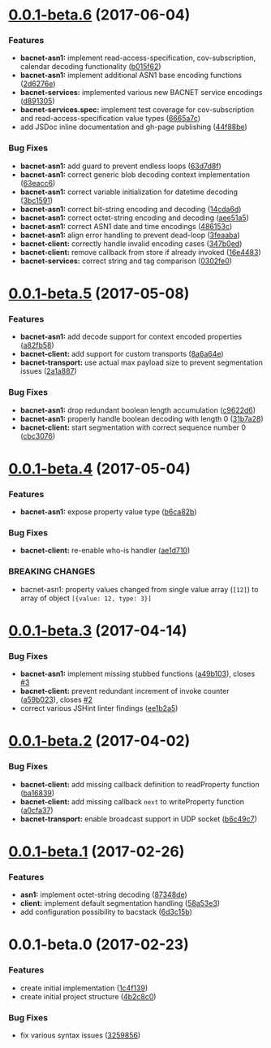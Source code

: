 <a name="0.0.1-beta.6"></a>
# [0.0.1-beta.6](https://github.com/fh1ch/node-bacstack/compare/v0.0.1-beta.5...v0.0.1-beta.6) (2017-06-04)

### Features

* **bacnet-asn1:** implement read-access-specification, cov-subscription, calendar decoding functionality ([b015f62](https://github.com/fh1ch/node-bacstack/commit/b015f627b06123de531462be04c8aa1b8ae9e1d9))
* **bacnet-asn1:** implement additional ASN1 base encoding functions ([2d6276e](https://github.com/fh1ch/node-bacstack/commit/2d6276ee9bba71b855adfb3110f9d91edb5e19be))
* **bacnet-services:** implemented various new BACNET service encodings ([d891305](https://github.com/fh1ch/node-bacstack/commit/d891305acf6d2eda10711d81f4cdae2279dd79b1))
* **bacnet-services.spec:** implement test coverage for cov-subscription and read-access-specification value types ([6665a7c](https://github.com/fh1ch/node-bacstack/commit/6665a7cc24b40ce90024d56c1833fc28a66dfd50))
* add JSDoc inline documentation and gh-page publishing ([44f88be](https://github.com/fh1ch/node-bacstack/commit/44f88be7a4f42195c9a4cae29efab717618681fb))

### Bug Fixes

* **bacnet-asn1:** add guard to prevent endless loops ([63d7d8f](https://github.com/fh1ch/node-bacstack/commit/63d7d8fefc0aaf3135a6d9ec330c8bf4d882cbff))
* **bacnet-asn1:** correct generic blob decoding context implementation ([63eacc6](https://github.com/fh1ch/node-bacstack/commit/63eacc61203f08e6fb4f403f1d00ceedca6138f6))
* **bacnet-asn1:** correct variable initialization for datetime decoding ([3bc1591](https://github.com/fh1ch/node-bacstack/commit/3bc159181c5ad37f2df3f3e003bd7a805dcda2cb))
* **bacnet-asn1:** correct bit-string encoding and decoding ([14cda6d](https://github.com/fh1ch/node-bacstack/commit/14cda6d9edf5a37432adce8d4f467c742169b269))
* **bacnet-asn1:** correct octet-string encoding and decoding ([aee51a5](https://github.com/fh1ch/node-bacstack/commit/aee51a5be16cf4c229dec31249807bc577a141f5))
* **bacnet-asn1:** correct ASN1 date and time encodings ([486153c](https://github.com/fh1ch/node-bacstack/commit/486153c1a055a7317e181c03258b611e6c3b8966))
* **bacnet-asn1:** align error handling to prevent dead-loop ([3feaaba](https://github.com/fh1ch/node-bacstack/commit/3feaabae56973831cf8236432ecb60142b37a6f4))
* **bacnet-client:** correctly handle invalid encoding cases ([347b0ed](https://github.com/fh1ch/node-bacstack/commit/347b0ed8fc4671ca1d49a49431f96dadfb97b9fb))
* **bacnet-client:** remove callback from store if already invoked ([16e4483](https://github.com/fh1ch/node-bacstack/commit/16e4483a39187069a6a9f1f53117e135ac924ee4))
* **bacnet-services:** correct string and tag comparison ([0302fe0](https://github.com/fh1ch/node-bacstack/commit/0302fe0d3748c1892b21c0cc8237c3bc74eece26))


<a name="0.0.1-beta.5"></a>
# [0.0.1-beta.5](https://github.com/fh1ch/node-bacstack/compare/v0.0.1-beta.4...v0.0.1-beta.5) (2017-05-08)

### Features

* **bacnet-asn1:** add decode support for context encoded properties ([a82fb58](https://github.com/fh1ch/node-bacstack/commit/a82fb582938da9a7921b35e9ec4c06be13a2f403))
* **bacnet-client:** add support for custom transports ([8a6a64e](https://github.com/fh1ch/node-bacstack/commit/8a6a64e45a5950469279185c77de5d372cc34122))
* **bacnet-transport:** use actual max payload size to prevent segmentation issues ([2a1a887](https://github.com/fh1ch/node-bacstack/commit/2a1a887c0b923077a59e6fb301e29bf51889e2ff))

### Bug Fixes

* **bacnet-asn1:** drop redundant boolean length accumulation ([c9622d6](https://github.com/fh1ch/node-bacstack/commit/c9622d684765f5f8c30eb8b7f0047eaa99de0b74))
* **bacnet-asn1:** properly handle boolean decoding with length 0 ([31b7a28](https://github.com/fh1ch/node-bacstack/commit/31b7a28b891ea01c36c8e9578619d5dec417fe2e))
* **bacnet-client:** start segmentation with correct sequence number 0 ([cbc3076](https://github.com/fh1ch/node-bacstack/commit/cbc307682f041f200a7692462e411a59a8607e1b))


<a name="0.0.1-beta.4"></a>
# [0.0.1-beta.4](https://github.com/fh1ch/node-bacstack/compare/v0.0.1-beta.3...v0.0.1-beta.4) (2017-05-04)

### Features

* **bacnet-asn1:** expose property value type ([b6ca82b](https://github.com/fh1ch/node-bacstack/commit/b6ca82b9a9f6dd96191853d9ddbb3275b07b159b))

### Bug Fixes

* **bacnet-client:** re-enable who-is handler ([ae1d710](https://github.com/fh1ch/node-bacstack/commit/ae1d710494cf75a1557235e28af2a3c6506aea77))

### BREAKING CHANGES

* bacnet-asn1: property values changed from single value array (`[12]`) to array of object `[{value: 12, type: 3}]`


<a name="0.0.1-beta.3"></a>
# [0.0.1-beta.3](https://github.com/fh1ch/node-bacstack/compare/v0.0.1-beta.2...v0.0.1-beta.3) (2017-04-14)

### Bug Fixes

* **bacnet-asn1:** implement missing stubbed functions ([a49b103](https://github.com/fh1ch/node-bacstack/commit/a49b103803bd3f7802fc84c3360a1ae30398a874)), closes [#3](https://github.com/fh1ch/node-bacstack/issues/3)  
* **bacnet-client:** prevent redundant increment of invoke counter ([a59b023](https://github.com/fh1ch/node-bacstack/commit/a59b023c8aa75f4f7b12582d5df63566367d369f)), closes [#2](https://github.com/fh1ch/node-bacstack/issues/2)  
* correct various JSHint linter findings ([ee1b2a5](https://github.com/fh1ch/node-bacstack/commit/ee1b2a5e1d2a28b43f630ed8976baedf52ca3968))


<a name="0.0.1-beta.2"></a>
# [0.0.1-beta.2](https://github.com/fh1ch/node-bacstack/compare/v0.0.1-beta.1...v0.0.1-beta.2) (2017-04-02)

### Bug Fixes

* **bacnet-client:** add missing callback definition to readProperty function ([ba16839](https://github.com/fh1ch/node-bacstack/commit/ba16839b3f73395ddeefcae891830d49f9a3431b))
* **bacnet-client:** add missing callback `next` to writeProperty function ([a0cfa37](https://github.com/fh1ch/node-bacstack/commit/a0cfa373ea06791ac4890e80240bd99d9c65e9f8))
* **bacnet-transport:** enable broadcast support in UDP socket ([b6c49c7](https://github.com/fh1ch/node-bacstack/commit/b6c49c715f487b25cfe2f729d6f2569ca2379aff))


<a name="0.0.1-beta.1"></a>
# [0.0.1-beta.1](https://github.com/fh1ch/node-bacstack/compare/v0.0.1-beta.0...v0.0.1-beta.1) (2017-02-26)

### Features

* **asn1:** implement octet-string decoding ([87348de](https://github.com/fh1ch/node-bacstack/commit/87348de3abedaec5520236b9bab22dbb64774c9f))
* **client:** implement default segmentation handling ([58a53e3](https://github.com/fh1ch/node-bacstack/commit/58a53e3d71568e2d8b3952ab564fb3fd55f3aec1))
* add configuration possibility to bacstack ([6d3c15b](https://github.com/fh1ch/node-bacstack/commit/6d3c15be1cb24b9f554c02b40c7e9b058f9186a2))


<a name="0.0.1-beta.0"></a>
# 0.0.1-beta.0 (2017-02-23)

### Features

* create initial implementation ([1c4f139](https://github.com/fh1ch/node-bacstack/commit/1c4f1398d4c211f7991fcab40a901d08701796bd))
* create initial project structure ([4b2c8c0](https://github.com/fh1ch/node-bacstack/commit/4b2c8c063ae119590eeefc81da1dfc4633d1b13e))

### Bug Fixes

* fix various syntax issues ([3259856](https://github.com/fh1ch/node-bacstack/commit/325985624e95caaa622efad486ac456554dacd96))


